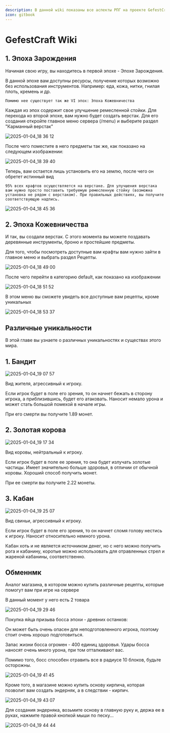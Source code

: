 ```yaml
---
description: В данной wiki показаны все аспекты РПГ на проекте GefestCraft
icon: gitbook
---
```


# GefestCraft Wiki



## 1.     Эпоха Зарождения

Начиная свою игру, вы находитесь в первой эпохе - Эпохе Зарождения.

В данной эпохе вам доступны ресурсы, получение которых возможно без использования инструментов.           Например: еда, кожа, нитки, гнилая плоть, кремень и др.

```
Помимо нее существует так же VI эпох: Эпоха Кожевничества

```


 Каждая из эпох содержит свое улучшение ремесленной стойки. Для перехода ко второй эпохе, вам нужно будет создать верстак.
 Для его создания откройте главное меню сервера (/menu) и выберите раздел "Карманный верстак"


![2025-01-04_18 36 12](https://github.com/user-attachments/assets/ea12af68-78ae-4c15-baee-b7d1f819e2ce)
&#x20;


 После чего поместите в него предметы так же, как показано на следующем изображении:


![2025-01-04_18 39 40](https://github.com/user-attachments/assets/47c73d61-1ac7-42da-8191-eb7792661f30)


Теперь, вам остается лишь установить его на землю, после чего он обретет истинный вид
```
95% всех крафтов осуществляется на верстаке. Для улучшения верстака вам нужно просто поставить требуемую ремесленную стойку (возможна установка не рядом с верстаком). При правильных действиях, вы получите соответствующую надпись.
```


![2025-01-04_18 45 36](https://github.com/user-attachments/assets/a9fbd2f9-52da-4222-8ae4-d4fbc6012638)






## 2.     Эпоха Кожевничества

И так, вы создали верстак. С этого момента вы можете поздавать деревянные инструменты, броню и простейшие предметы.


Для того, чтобы посмотреть доступные вам крафты вам нужно зайти в главное меню и выбрать раздел Рецепты.

![2025-01-04_18 49 00](https://github.com/user-attachments/assets/4a7c29b2-2ad9-4ee8-b6ab-70b02a44dc87)

После чего перейти в категорию default, как показано ка изображении

![2025-01-04_18 51 52](https://github.com/user-attachments/assets/25e0fcf1-8566-4503-954b-0d0cbad14a97)

В этом меню вы сможете увидеть все доступные вам рецепты, кроме уникальных

![2025-01-04_18 53 37](https://github.com/user-attachments/assets/86c2a847-ef45-4676-839b-297cd2e0d238)



##    Различные уникальности

В этой главе вы узнаете о различных уникальностях и существах этого мира.

##               1. Бандит  
![2025-01-04_19 07 57](https://github.com/user-attachments/assets/5b1d9422-b245-4036-b69d-68fa5ba6a824)

Вид жителя, агрессивный к игроку.

Если игрок будет в поле его зрения, то он начнет бежать в сторону игрока, а приблизившись, будет его атаковать.
Наносит немало урона и может стать большой помехой в начале игры.

При его смерти вы получите 1.89 монет.


##               2. Золотая корова  
![2025-01-04_19 17 34](https://github.com/user-attachments/assets/64ae239a-700a-4e90-bf0e-843db76d74fc)


Вид коровы, нейтральный к игроку.

Если игрок будет в поле ее зрения, то она будет излучать золотые частицы.
Имеет значительно больше здоровья, в отличии от обычной коровы.
Хороший способ получить монет.

При ее смерти вы получите 2.22 монеты.


##               3. Кабан
![2025-01-04_19 25 07](https://github.com/user-attachments/assets/c1cd42dc-3a2e-4bab-bdc5-5a94026c4f13)


Вид свиньи, агрессивный к игроку.

Если игрок будет в поле его зрения, то он начнет сломя голову нестись к игроку.
Наносит относительно немного урона.

Кабан хоть и не является источником денег, но с него можно получить рога и кабанину, коротые можно использовать 
для отравленных стрел и жареной кабанины, соответственно.



##               Обменнмк

Аналог магазина, в котором можно купить различные рецепты, которые помогут вам при игре на сервере

В данный момент у него есть 2 товара

![2025-01-04_19 29 46](https://github.com/user-attachments/assets/25f1d4db-eb25-4ae3-b787-e026d684ab6e)

Покупка яйца призыва босса эпохи - древних останков:

Он может быть очень опасен для неподготовленного игрока,
поэтому стоит очень хорошо подготовиться.

Запас жизни босса огромен - 400 единиц здоровья.
Удары босса наносят очень много урона, при том отталкивают вас.

Помимо того, босс способен отравить все в радиусе 10 блоков, будьте осторожны.

![2025-01-04_19 41 45](https://github.com/user-attachments/assets/ff847362-7cb7-41f2-9cba-6c4e8715a875)


Кроме того, в магазине можно купить основу кирпича, которая позволит вам создать эндерняк, а в следствии - кирпич.

![2025-01-04_19 43 07](https://github.com/user-attachments/assets/cc88720c-f5a7-4c54-ab58-dfdda6c25c7a)

Для создания эндерняка, возьмите основу в главную руку и, держа ее в руках, нажмите правой кнопкой мыши по песку...

![2025-01-04_19 44 44](https://github.com/user-attachments/assets/746a73a6-0c7c-4387-ab9a-d6f0dfbb9d15)



